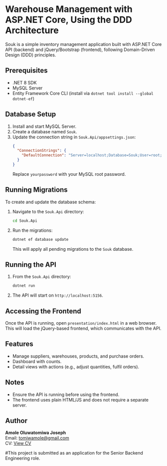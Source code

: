 # Warehouse Management with ASP.NET Core, Using the DDD Architecture

Souk is a simple inventory management application built with ASP.NET Core API (backend) and jQuery/Bootstrap (frontend), following Domain-Driven Design (DDD) principles.

## Prerequisites

- .NET 8 SDK
- MySQL Server
- Entity Framework Core CLI (install via `dotnet tool install --global dotnet-ef`)

## Database Setup

1. Install and start MySQL Server.
2. Create a database named `Souk`.
3. Update the connection string in `Souk.Api/appsettings.json`:
   ```json
   {
     "ConnectionStrings": {
       "DefaultConnection": "Server=localhost;Database=Souk;User=root;Password=yourpassword;"
     }
   }
   ```
   Replace `yourpassword` with your MySQL root password.

## Running Migrations

To create and update the database schema:

1. Navigate to the `Souk.Api` directory:
   ```bash
   cd Souk.Api
   ```
2. Run the migrations:
   ```bash
   dotnet ef database update
   ```
   This will apply all pending migrations to the `Souk` database.

## Running the API

1. From the `Souk.Api` directory:
   ```bash
   dotnet run
   ```
2. The API will start on `http://localhost:5156`.

## Accessing the Frontend

Once the API is running, open `presentation/index.html` in a web browser. This will load the jQuery-based frontend, which communicates with the API.

## Features

- Manage suppliers, warehouses, products, and purchase orders.
- Dashboard with counts.
- Detail views with actions (e.g., adjust quantities, fulfil orders).

## Notes

- Ensure the API is running before using the frontend.
- The frontend uses plain HTML/JS and does not require a separate server.

## Author

**Amole Oluwatomiwa Joseph**  
Email: [tomiwamole@gmail.com](mailto:tomiwamole@gmail.com)  
CV: [View CV](https://docs.google.com/document/d/1TomOXhWMLlG3aWA5sJcHlpPU5Hcso5q1nqlFQeaO4NA/edit?usp=sharing)

#This project is submitted as an application for the Senior Backend Engineering role.
